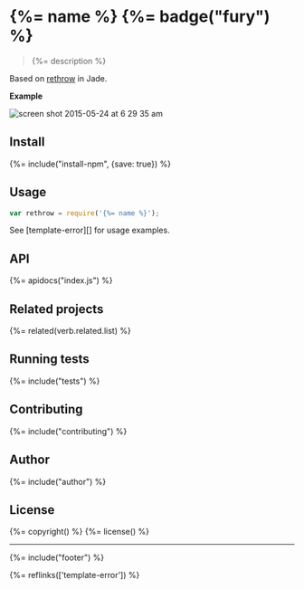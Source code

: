 # {%= name %} {%= badge("fury") %}

> {%= description %}

Based on [rethrow][rethrow] in Jade.

**Example**

![screen shot 2015-05-24 at 6 29 35 am](https://cloud.githubusercontent.com/assets/383994/7787511/a8b8ab90-01de-11e5-9210-709d19a88223.png)

## Install
{%= include("install-npm", {save: true}) %}

## Usage

```js
var rethrow = require('{%= name %}');
```

See [template-error][] for usage examples.

## API
{%= apidocs("index.js") %}

## Related projects
{%= related(verb.related.list) %}  

## Running tests
{%= include("tests") %}

## Contributing
{%= include("contributing") %}

## Author
{%= include("author") %}

## License
{%= copyright() %}
{%= license() %}

***

{%= include("footer") %}

[rethrow]: https://github.com/jadejs/jade/blob/f2a18826a13d52e4038534043dd78f1c3723fa2c/lib/runtime.js#L202

{%= reflinks(['template-error']) %}